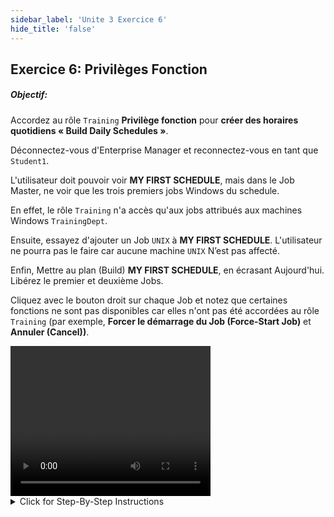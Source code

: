 ```yaml
---
sidebar_label: 'Unite 3 Exercice 6'
hide_title: 'false'
---
```


## Exercice 6: Privilèges Fonction

##### Objectif:

Accordez au rôle ```Training``` **Privilège fonction** pour **créer des horaires quotidiens « Build Daily Schedules »**.

Déconnectez-vous d'Enterprise Manager et reconnectez-vous en tant que ```Student1```. 

L'utilisateur doit pouvoir voir **MY FIRST SCHEDULE**, mais dans le Job Master, ne voir que les trois premiers jobs Windows du schedule. 

En effet, le rôle ```Training``` n'a accès qu'aux jobs attribués aux machines Windows ```TrainingDept```. 

Ensuite, essayez d'ajouter un Job ```UNIX``` à **MY FIRST SCHEDULE**. L'utilisateur ne pourra pas le faire car aucune machine ```UNIX``` N’est pas affecté.

Enfin, Mettre au plan (Build) **MY FIRST SCHEDULE**, en écrasant Aujourd'hui. Libérez le premier et deuxième Jobs. 

Cliquez avec le bouton droit sur chaque Job et notez que certaines fonctions ne sont pas disponibles car elles n'ont pas été accordées au rôle ```Training``` (par exemple, **Forcer le démarrage du Job (Force-Start Job)** et **Annuler (Cancel))**.


<div>
<video width="320" height="240" controls>
  <source src="videobasic/U3E6.mp4" type="video/mp4"></source>
Your browser does not support the video tag.
</video>
</div>

<details>

<summary>Click for Step-By-Step Instructions</summary>

<summary>Cliquez pour obtenir des instructions étape par étape</summary>

1. Sous **Sécurité > Privilèges**, double-cliquez sur **Privilèges Fonction**.
2. Sur la liste déroulante **Sélectionner Profil**, sélectionnez le **Training role**.
    * Notez que toutes les fonctions sont présentées dans la liste **Non-autorisé** (sur la gauche).
3. Sous la liste **Non-autorisé**, cliquez sur **Build Daily Schedules**, puis sur la flèche verte (pointant vers la droite) pour placer **Build Daily Schedules** sous la liste **Autorisé**.
4. Fermez l'onglet **Privilèges Fonction**.
5. Ouvrez la vue « List » ou « Matrix » et vérifiez si **My first schedule** est terminé. Sinon, annulez tout Job qui maintient le Schedule ouvert.
6. Fermez la vue « List » ou « Matrix ».
7. Déconnectez-vous d'Enterprise Manager. Cliquez sur le bouton Déconnexion ou sélectionnez Déconnexion dans la barre de menus d'Enterprise Manager.
8. Cliquez sur **OK** pour confirmer que vous vous déconnectez.
9. À partir de l'écran de connexion OpCon / xps, tapez ```Student1``` dans le champ **Compte utilisateur** et ```Password1``` dans le champ **Mot de passe**. Cliquez sur **Connexion**.
10. S'il n'est pas développé, développez la rubrique **Administration**.
11. Double-cliquez sur la rubrique **Job Master**.
12. Essayez de sélectionner un schedule dans la liste déroulante **Schedule**. Que s'est-il passé ?
    * Notez que maintenant cet utilisateur peut voir **My first schedule**.
13. Sélectionnez **My first schedule**.
14. Cliquez sur la liste déroulante Job. Que voyez-vous ?

:::info Remarque
Seulement 3 Jobs Windows. Pourquoi ? Parce que le rôle associé à cet utilisateur n'a accès qu'aux Jobs affectés aux Machines TrainingDept.Windows.
:::

15. Sélectionnez un Job Windows. Quel est l'ID utilisateur associé à ce Job ?

:::caution Remarque
ne modifiez pas l'ID utilisateur
:::

16. Ajoutez un Job UNIX. Que s’est-il passé ? Pouvez-vous sélectionner une machine UNIX ?
    * Vous ne pouvez pas ajouter de Job UNIX car le rôle n'est attribué à aucune machine UNIX.
    * Cliquez sur le bouton Annuler.
17. Fermez l'onglet **Job Master**.
18. Développez la rubrique **Operation** (_Remarque : si le schedule est toujours en cours, demandez de l'aide à l'instructeur_).
    * Double-cliquez sur Mise au Plan (Build).
    * Sélectionner le schedule My First Schedule, « Ecraser Schedules existants » puis Mise au Plan en Release.
19. Fermez l'écran de **Mise au Plan Schedules**.
20. Ouvrez l'écran **Matrix** en double-cliquant sur Matrix dans la section Operations du panneau de navigation.
21. Assurez-vous que la date du jour est sélectionnée dans le schedule en haut à gauche de l'écran et sélectionnez **My First Schedule** dans la liste Schedule.
22. Cliquez avec le bouton droit de la souris sur **Windows Job 1** et sélectionnez **Release**. Le Job doit commencer à s'exécuter.
23. Cliquez avec le bouton droit sur **Windows Job 2** et sélectionnez **Release**. Le **Windows Job 2** doit passer au statut **Waiting on Dependency**.
24. Cliquez à nouveau avec le bouton droit sur **Windows Job 2** et notez que « **Force-Start Job** » n'est pas activé.
    * Pourquoi ? Parce que le privilège Fonction par département « **Force-Start Job** » n'est pas accordé au rôle de cet utilisateur.
25. Cliquez avec le bouton droit sur **Windows Job 3 **et notez que l'option « **Cancel** » n'est pas activée.

:::info
Pourquoi ? Parce que le privilège de fonction départementale « **Cancel Jobs** » n'est pas accordé au rôle de cet utilisateur.
:::

26. Sous la rubrique **Operation**, Double-cliquez sur **List**
    * Dévoloppez la date. Que voyez-vous?
    * Développez le schedule. Que voyez-vous?
    * Cliquez avec le bouton droit sur l'un des Jobs. Êtes-vous en mesure de modifier le statut du Job? Pourquoi?
27. Fermez Les onglets Matrix et Liste, puis déconnectez-vous d'Enterprise Manager. Cliquez sur **OK** pour confirmer que vous vous déconnectez.
28. À partir de l'écran de connexion OpCon / xps, laissez les champs **Compte utilisateur** et **Mot de passe** vides et cliquez sur **Connexion*.

</details>